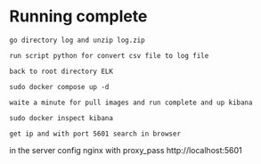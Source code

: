 # Running complete
```
go directory log and unzip log.zip

run script python for convert csv file to log file

back to root directory ELK

sudo docker compose up -d

waite a minute for pull images and run complete and up kibana

sudo docker inspect kibana

get ip and with port 5601 search in browser

```

in the server config nginx with proxy_pass http://localhost:5601